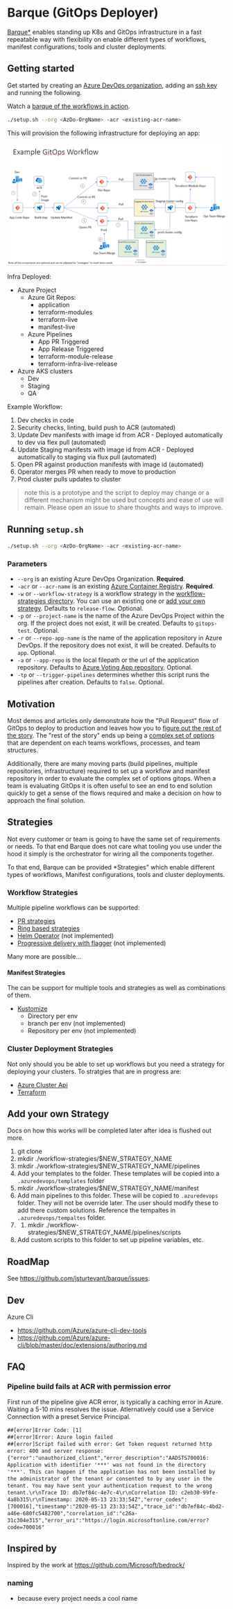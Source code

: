 # Barque (GitOps Deployer)

[Barque](https://en.wikipedia.org/wiki/Barque)[*](#naming) enables standing up K8s and GitOps infrastructure in a fast repeatable way with flexibility on enable different types of workflows, manifest configurations, tools and cluster deployments.

## Getting started
Get started by creating an [Azure DevOps organization](https://docs.microsoft.com/en-us/azure/devops/organizations/accounts/create-organization?view=azure-devops#create-an-organization), adding an [ssh key](https://docs.microsoft.com/en-us/azure/devops/repos/git/use-ssh-keys-to-authenticate?view=azure-devops&tabs=current-page) and running the following.  

Watch a [barque of the workflows in action](docs/imgs/gitops-barque-demo.mp4).

```bash
./setup.sh --org <AzDo-OrgName> -acr <existing-acr-name>
```

This will provision the following infrastructure for deploying an app:

![gitops pipelines, infrastructure and workflows](docs/imgs/barque-gitops-example.png)

Infra Deployed:
- Azure Project
  - Azure Git Repos:
    - application
    - terraform-modules
    - terraform-live
    - manifest-live
  - Azure Pipelines
    - App PR Triggered
    - App Release Triggered
    - terraform-module-release
    - terraform-infra-live-release
- Azure AKS clusters
  - Dev
  - Staging
  - QA

Example Workflow:

1. Dev checks in code
2. Security checks, linting, build push to ACR (automated)
3. Update Dev manifests with image id from ACR - Deployed automatically to dev via flex pull (automated)
4. Update Staging manifests with image id from ACR - Deployed automatically to staging via flux pull (automated)
5. Open PR against production manifests with image id (automated)
6. Operator merges PR when ready to move to production
7. Prod cluster pulls updates to cluster

> note this is a prototype and the script to deploy may change or a different mechanism might be used but concepts and ease of use will remain.  Please open an issue to share thoughts and ways to improve.

## Running `setup.sh`

```bash
./setup.sh --org <AzDo-OrgName> -acr <existing-acr-name>
```

### Parameters

- `--org` is an existing Azure DevOps Organization. **Required**.
- `-acr` or `--acr-name` is an existing [Azure Container Registry](https://docs.microsoft.com/en-us/azure/container-registry/container-registry-get-started-portal#create-a-container-registry). **Required**.
- `-w` or `--workflow-strategy` is a workflow strategy in the [workflow-strategies directory](https://dev.azure.com/jstur/_git/gitops?path=/pipelines/workflow-strategies). You can use an existing one or [add your own strategy](#add-your-own-strategy). Defaults to `release-flow`. Optional.
- `-p` or `--project-name` is the name of the Azure DevOps Project within the org. If the project does not exist, it will be created. Defaults to `gitops-test`. Optional.
- `-r` or `--repo-app-name` is the name of the application repository in Azure DevOps. If the repository does not exist, it will be created. Defaults to `app`. Optional.
- `-a` or `--app-repo` is the local filepath or the url of the application repository. Defaults to [Azure Voting App repository](https://github.com/Azure-Samples/azure-voting-app-redis.git). Optional.
- `-tp` or `--trigger-pipelines` determines whether this script runs the pipelines after creation. Defaults to `false`. Optional.

## Motivation
Most demos and articles only demonstrate how the "Pull Request" flow of GitOps to deploy to production and leaves how you to [figure out the rest of the story](https://cloud.google.com/solutions/addressing-continuous-delivery-challenges-in-a-kubernetes-world#questions_raised_by_gitops).  The "rest of the story" ends up being a [complex set of options](https://github.com/fluxcd/flux/issues/1071) that are dependent on each teams workflows, processes, and team structures.  

Additionally, there are many moving parts (build pipelines, multiple repositories, infrastructure) required to set up a workflow and manifest repository in order to evaluate the complex set of options gitops.  When a team is evaluating GitOps it is often useful to see an end to end solution quickly to get a sense of the flows required and make a decision on how to approach the final solution.  

## Strategies
Not every customer or team is going to have the same set of requirements or needs.  To that end Barque does not care what tooling you use under the hood it simply is the orchestrator for wiring all the components together.

To that end, Barque can be provided *Strategies" which enable different types of workflows, Manifest configurations, tools and cluster deployments.

### Workflow Strategies
Multiple pipeline workflows can be supported:

- [PR strategies](/pipelines/workflow-strategies/release-flow)
- [Ring based strategies](/pipelines/workflow-strategies/ring-flow)
- [Helm Operator](https://github.com/fluxcd/helm-operator) (not implemented)
- [Progressive delivery with flagger](https://docs.flagger.app/) (not implemented)

Many more are possible...

#### Manifest Strategies
The can be support for multiple tools and strategies as well as combinations of them.

- [Kustomize](https://kubectl.docs.kubernetes.io/pages/app_composition_and_deployment/structure_introduction.html)
  - Directory per env 
  - branch per env (not implemented)
  - Repository per env (not implemented)

### Cluster Deployment Strategies

Not only should you be able to set up workflows but you need a strategy for deploying your clusters.  To stratgies that are in progress are:

- [Azure Cluster Api](https://github.com/kubernetes-sigs/cluster-api-provider-azure) 
- [Terraform](https://github.com/jsturtevant/barque/issues/1)

## Add your own Strategy
Docs on how this works will be completed later after idea is flushed out more.

1. git clone 
1. mkdir ./workflow-strategies/$NEW_STRATEGY_NAME
1. mkdir ./workflow-strategies/$NEW_STRATEGY_NAME/pipelines
1. Add your templates to the folder.  These templates will be copied into a `.azuredevops/templates` folder
1. mkdir ./workflow-strategies/$NEW_STRATEGY_NAME/manifest
1. Add main pipelines to this folder.  These will be copied to `.azuredevops` folder.  They will not be override later.  The user should modify these to add there custom solutions.  Reference the tempaltes in `.azuredevops/tempaltes` folder.
1. 1. mkdir ./workflow-strategies/$NEW_STRATEGY_NAME/pipelines/scripts
1. Add custom scripts to this folder to set up pipeline variables, etc.

## RoadMap
See https://github.com/jsturtevant/barque/issues.

## Dev
Azure Cli
- https://github.com/Azure/azure-cli-dev-tools
- https://github.com/Azure/azure-cli/blob/master/doc/extensions/authoring.md

## FAQ

### Pipeline build fails at ACR with permission error
First run of the pipeline give ACR error, is typically a caching error in Azure. Waiting a 5-10 mins resolves the issue.  Atlernatively could use a Service Connection with a preset Service Principal.

```
##[error]Error Code: [1]
##[error]Error: Azure login failed
##[error]Script failed with error: Get Token request returned http error: 400 and server response: {"error":"unauthorized_client","error_description":"AADSTS700016: Application with identifier '***' was not found in the directory '***'. This can happen if the application has not been installed by the administrator of the tenant or consented to by any user in the tenant. You may have sent your authentication request to the wrong tenant.\r\nTrace ID: db7ef84c-4e7c-4\r\nCorrelation ID: c2eb30-99fe-4a8b315\r\nTimestamp: 2020-05-13 23:33:54Z","error_codes":[700016],"timestamp":"2020-05-13 23:33:54Z","trace_id":"db7ef84c-4bd2-a46e-680fc5482700","correlation_id":"c26a-31c304e315","error_uri":"https://login.microsoftonline.com/error?code=700016"
```

## Inspired by
Inspired by the work at https://github.com/Microsoft/bedrock/

### naming
* because every project needs a cool name